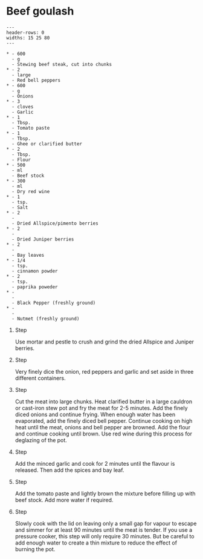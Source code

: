 # Beef goulash

```{list-table}
---
header-rows: 0
widths: 15 25 80
---

* - 600
  - g
  - Stewing beef steak, cut into chunks
* - 2
  - large
  - Red bell peppers
* - 600
  - g
  - Onions
* - 3
  - cloves
  - Garlic
* - 1
  - Tbsp.
  - Tomato paste
* - 1
  - Tbsp.
  - Ghee or clarified butter
* - 2
  - Tbsp.
  - Flour
* - 500
  - ml
  - Beef stock
* - 300
  - ml
  - Dry red wine
* - 1
  - tsp.
  - Salt
* - 2
  - 
  - Dried Allspice/pimento berries
* - 2
  - 
  - Dried Juniper berries
* - 2
  - 
  - Bay leaves
* - 1/4
  - tsp.
  - cinnamon powder
* - 2
  - tsp.
  - paprika poweder
* -
  -
  - Black Pepper (freshly ground)
* -
  -
  - Nutmet (freshly ground)
```

1. Step

    Use mortar and pestle to crush and grind the dried Allspice and Juniper berries.

1. Step

    Very finely dice the onion, red peppers and garlic and set aside in three different containers.

1. Step

    Cut the meat into large chunks.
    Heat clarified butter in a large cauldron or cast-iron stew pot and fry the meat for 2-5 minutes.
    Add the finely diced onions and continue frying.
    When enough water has been evaporated, add the finely diced bell pepper.
    Continue cooking on high heat until the meat, onions and bell pepper are browned.
    Add the flour and continue cooking until brown.
    Use red wine during this process for deglazing of the pot.

1. Step

    Add the minced garlic and cook for 2 minutes until the flavour is released. Then add the spices and bay leaf.

1. Step

    Add the tomato paste and lightly brown the mixture before filling up with beef stock. Add more water if required.

1. Step

    Slowly cook with the lid on leaving only a small gap for vapour to escape and simmer for at least 90 minutes until the meat is
    tender. If you use a pressure cooker, this step will only require 30 minutes. But be careful to add enough water to create a
    thin mixture to reduce the effect of burning the pot.

